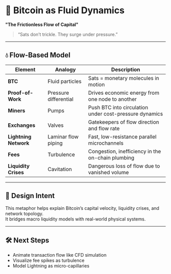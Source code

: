 # 🌊 Bitcoin as Fluid Dynamics

**"The Frictionless Flow of Capital"**  
> “Sats don’t trickle. They surge under pressure.”  

---

## 💧 Flow-Based Model

| Element             | Analogy                       | Description                                                                 |
|---------------------|-------------------------------|-----------------------------------------------------------------------------|
| **BTC**             | Fluid particles               | Sats = monetary molecules in motion                                         |
| **Proof-of-Work**   | Pressure differential         | Drives economic energy from one node to another                            |
| **Miners**          | Pumps                         | Push BTC into circulation under cost-pressure dynamics                      |
| **Exchanges**       | Valves                        | Gatekeepers of flow direction and flow rate                                 |
| **Lightning Network**| Laminar flow piping          | Fast, low-resistance parallel microchannels                                 |
| **Fees**            | Turbulence                    | Congestion, inefficiency in the on-chain plumbing                          |
| **Liquidity Crises**| Cavitation                    | Dangerous loss of flow due to vanished volume                               |

---

## 🧠 Design Intent

This metaphor helps explain Bitcoin’s capital velocity, liquidity crises, and network topology.  
It bridges macro liquidity models with real-world physical systems.

---

## 🛠️ Next Steps

- Animate transaction flow like CFD simulation
- Visualize fee spikes as turbulence
- Model Lightning as micro-capillaries
